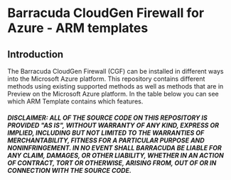 # Barracuda CloudGen Firewall for Azure - ARM templates

## Introduction

The Barracuda CloudGen Firewall (CGF) can be installed in different ways into the Microsoft Azure platform. This repository contains different methods using existing supported methods as well as methods that are in Preview on the Microsoft Azure platform. In the table below you can see which ARM Template contains which features.



##### DISCLAIMER: ALL OF THE SOURCE CODE ON THIS REPOSITORY IS PROVIDED "AS IS", WITHOUT WARRANTY OF ANY KIND, EXPRESS OR IMPLIED, INCLUDING BUT NOT LIMITED TO THE WARRANTIES OF MERCHANTABILITY, FITNESS FOR A PARTICULAR PURPOSE AND NONINFRINGEMENT. IN NO EVENT SHALL BARRACUDA BE LIABLE FOR ANY CLAIM, DAMAGES, OR OTHER LIABILITY, WHETHER IN AN ACTION OF CONTRACT, TORT OR OTHERWISE, ARISING FROM, OUT OF OR IN CONNECTION WITH THE SOURCE CODE. #####
